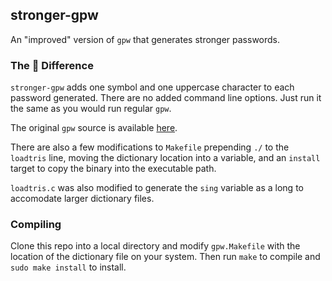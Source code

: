 ## stronger-gpw
An "improved" version of `gpw` that generates stronger passwords.

### The 💪 Difference
`stronger-gpw` adds one symbol and one uppercase character to each password generated. There are no added command line options. Just run it the same as you would run regular `gpw`.

The original `gpw` source is available [here](https://drjohnstechtalk.com/blog/2013/03/generate-pronounceable-passwords/).

There are also a few modifications to `Makefile` prepending `./` to the `loadtris` line, moving the dictionary location into a variable, and an `install` target to copy the binary into the executable path.

`loadtris.c` was also modified to generate the `sing` variable as a long to accomodate larger dictionary files.

### Compiling
Clone this repo into a local directory and modify `gpw.Makefile` with the location of the dictionary file on your system. Then run `make` to compile and `sudo make install` to install.
